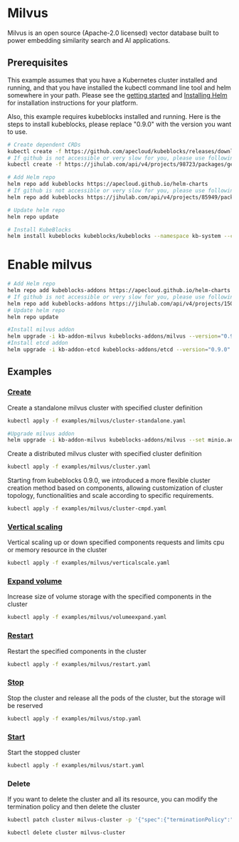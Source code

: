 # Milvus

Milvus is an open source (Apache-2.0 licensed) vector database built to power embedding similarity search and AI applications.

## Prerequisites

This example assumes that you have a Kubernetes cluster installed and running, and that you have installed the kubectl command line tool and helm somewhere in your path. Please see the [getting started](https://kubernetes.io/docs/setup/)  and [Installing Helm](https://helm.sh/docs/intro/install/) for installation instructions for your platform.

Also, this example requires kubeblocks installed and running. Here is the steps to install kubeblocks, please replace "0.9.0" with the version you want to use.
```bash
# Create dependent CRDs
kubectl create -f https://github.com/apecloud/kubeblocks/releases/download/v0.9.0/kubeblocks_crds.yaml
# If github is not accessible or very slow for you, please use following command instead
kubectl create -f https://jihulab.com/api/v4/projects/98723/packages/generic/kubeblocks/v0.9.0/kubeblocks_crds.yaml

# Add Helm repo 
helm repo add kubeblocks https://apecloud.github.io/helm-charts
# If github is not accessible or very slow for you, please use following repo instead
helm repo add kubeblocks https://jihulab.com/api/v4/projects/85949/packages/helm/stable

# Update helm repo
helm repo update

# Install KubeBlocks
helm install kubeblocks kubeblocks/kubeblocks --namespace kb-system --create-namespace --version="0.9.0"
```

# Enable milvus
```bash
# Add Helm repo 
helm repo add kubeblocks-addons https://apecloud.github.io/helm-charts
# If github is not accessible or very slow for you, please use following repo instead
helm repo add kubeblocks-addons https://jihulab.com/api/v4/projects/150246/packages/helm/stable
# Update helm repo
helm repo update

#Install milvus addon 
helm upgrade -i kb-addon-milvus kubeblocks-addons/milvus --version="0.9.0" -n kb-system
#Install etcd addon 
helm upgrade -i kb-addon-etcd kubeblocks-addons/etcd --version="0.9.0" -n kb-system  
``` 

## Examples

### [Create](cluster.yaml) 
Create a standalone milvus cluster with specified cluster definition 
```bash
kubectl apply -f examples/milvus/cluster-standalone.yaml
```
```bash
#Upgrade milvus addon
helm upgrade -i kb-addon-milvus kubeblocks-addons/milvus --set minio.accessKey=minioadmin,minio.secretKey=minioadmin --version="0.9.0" -n kb-system 
```
Create a distributed milvus cluster with specified cluster definition
```bash
kubectl apply -f examples/milvus/cluster.yaml
```
Starting from kubeblocks 0.9.0, we introduced a more flexible cluster creation method based on components, allowing customization of cluster topology, functionalities and scale according to specific requirements.
```bash
kubectl apply -f examples/milvus/cluster-cmpd.yaml
```

### [Vertical scaling](verticalscale.yaml)
Vertical scaling up or down specified components requests and limits cpu or memory resource in the cluster
```bash
kubectl apply -f examples/milvus/verticalscale.yaml
```

### [Expand volume](volumeexpand.yaml)
Increase size of volume storage with the specified components in the cluster
```bash
kubectl apply -f examples/milvus/volumeexpand.yaml
```

### [Restart](restart.yaml)
Restart the specified components in the cluster
```bash
kubectl apply -f examples/milvus/restart.yaml
```

### [Stop](stop.yaml)
Stop the cluster and release all the pods of the cluster, but the storage will be reserved
```bash
kubectl apply -f examples/milvus/stop.yaml
```

### [Start](start.yaml)
Start the stopped cluster
```bash
kubectl apply -f examples/milvus/start.yaml
```

### Delete
If you want to delete the cluster and all its resource, you can modify the termination policy and then delete the cluster
```bash
kubectl patch cluster milvus-cluster -p '{"spec":{"terminationPolicy":"WipeOut"}}' --type="merge"

kubectl delete cluster milvus-cluster
```

